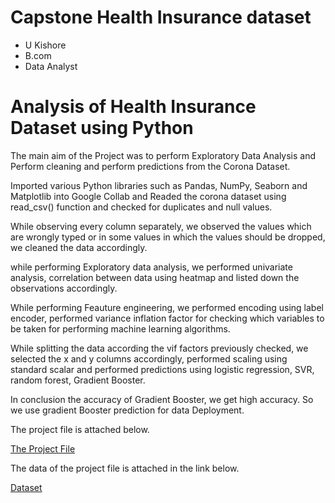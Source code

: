 # Capstone Health Insurance dataset

- U Kishore
- B.com
- Data Analyst

# Analysis of Health Insurance Dataset using Python

The main aim of the Project was to perform Exploratory Data Analysis and Perform cleaning and perform predictions from the Corona Dataset.

Imported various Python libraries such as Pandas, NumPy, Seaborn and Matplotlib into Google Collab and Readed the corona dataset using read_csv() function and checked for duplicates and null values. 

While observing every column separately, we observed the values which are wrongly typed or in some values in which the values should be dropped, we cleaned the data accordingly.

while performing Exploratory data analysis, we performed univariate analysis, correlation between data using heatmap and listed down the observations accordingly.

While performing Feauture engineering, we performed encoding using label encoder, performed variance inflation factor for checking which variables to be taken for performing machine learning algorithms.

While splitting the data according the vif factors previously checked, we selected the x and y columns accordingly, performed scaling using standard scalar and performed predictions using logistic regression, SVR, random forest, Gradient Booster.

In conclusion the accuracy of Gradient Booster, we get high accuracy. So we use gradient Booster prediction for data Deployment.

The project file is attached below.

[The Project File](https://github.com/ukishore33/Minicapstone-on-Insurance-dataset/blob/main/The%20Project%20File.ipynb)

The data of the project file is attached in the link below.

[Dataset](https://github.com/ukishore33/Minicapstone-on-Insurance-dataset/blob/main/Health_insurance_cost.xlsx)
